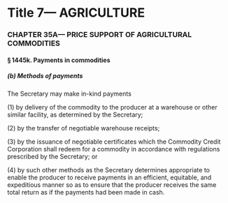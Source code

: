 
# Title 7— AGRICULTURE
### CHAPTER 35A— PRICE SUPPORT OF AGRICULTURAL COMMODITIES
#### § 1445k. Payments in commodities
##### (b) Methods of payments

The Secretary may make in-kind payments

(1) by delivery of the commodity to the producer at a warehouse or other similar facility, as determined by the Secretary;

(2) by the transfer of negotiable warehouse receipts;

(3) by the issuance of negotiable certificates which the Commodity Credit Corporation shall redeem for a commodity in accordance with regulations prescribed by the Secretary; or

(4) by such other methods as the Secretary determines appropriate to enable the producer to receive payments in an efficient, equitable, and expeditious manner so as to ensure that the producer receives the same total return as if the payments had been made in cash.
